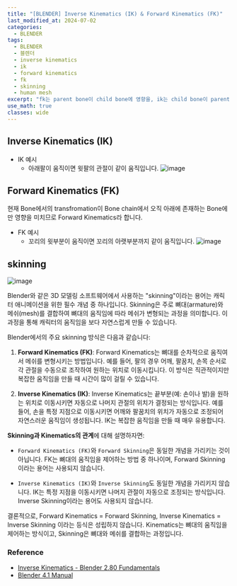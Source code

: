 ```yaml
---
title: "[BLENDER] Inverse Kinematics (IK) & Forward Kinematics (FK)"
last_modified_at: 2024-07-02
categories:
  - BLENDER
tags:
  - BLENDER
  - 블렌더
  - inverse kinematics
  - ik
  - forward kinematics
  - fk
  - skinning
  - human mesh
excerpt: "fk는 parent bone이 child bone에 영향을, ik는 child bone이 parent bone에 역으로 영향을 미칩니다."
use_math: true
classes: wide
---
```


## Inverse Kinematics (IK)

- IK 예시
  - 아래팔이 움직이면 윗팔의 관절이 같이 움직입니다.
    ![image](https://github.com/sandokim/sandokim.github.io/assets/74639652/56c2dd85-4858-4a04-860b-4c78f460a448)


## Forward Kinematics (FK)

현재 Bone에서의 transfromation이 Bone chain에서 오직 아래에 존재하는 Bone에만 영향을 미치므로 Forward Kinematics라 합니다.

- FK 예시
  - 꼬리의 윗부분이 움직이면 꼬리의 아랫부분까지 같이 움직입니다.
    ![image](https://github.com/sandokim/sandokim.github.io/assets/74639652/a3b661dc-ae7e-4c81-89e2-e82e5f7cfebb)

## skinning

![image](https://github.com/sandokim/sandokim.github.io/assets/74639652/b95a1af7-1a05-4a32-afc9-a97eb1c36ff1)

Blender와 같은 3D 모델링 소프트웨어에서 사용하는 "skinning"이라는 용어는 캐릭터 애니메이션을 위한 필수 개념 중 하나입니다. Skinning은 주로 뼈대(armature)와 메쉬(mesh)를 결합하여 뼈대의 움직임에 따라 메쉬가 변형되는 과정을 의미합니다. 이 과정을 통해 캐릭터의 움직임을 보다 자연스럽게 만들 수 있습니다.

Blender에서의 주요 skinning 방식은 다음과 같습니다:

1. **Forward Kinematics (FK)**: Forward Kinematics는 뼈대를 순차적으로 움직여서 메쉬를 변형시키는 방법입니다. 예를 들어, 팔의 경우 어깨, 팔꿈치, 손목 순서로 각 관절을 수동으로 조작하여 원하는 위치로 이동시킵니다. 이 방식은 직관적이지만 복잡한 움직임을 만들 때 시간이 많이 걸릴 수 있습니다.

2. **Inverse Kinematics (IK)**: Inverse Kinematics는 끝부분(예: 손이나 발)을 원하는 위치로 이동시키면 자동으로 나머지 관절의 위치가 결정되는 방식입니다. 예를 들어, 손을 특정 지점으로 이동시키면 어깨와 팔꿈치의 위치가 자동으로 조정되어 자연스러운 움직임이 생성됩니다. IK는 복잡한 움직임을 만들 때 매우 유용합니다.

**Skinning과 Kinematics의 관계**에 대해 설명하자면:

- `Forward Kinematics (FK)`와 `Forward Skinning`은 동일한 개념을 가리키는 것이 아닙니다. FK는 뼈대의 움직임을 제어하는 방법 중 하나이며, Forward Skinning이라는 용어는 사용되지 않습니다.
  
- `Inverse Kinematics (IK)`와 `Inverse Skinning`도 동일한 개념을 가리키지 않습니다. IK는 특정 지점을 이동시키면 나머지 관절이 자동으로 조정되는 방식입니다. Inverse Skinning이라는 용어도 사용되지 않습니다.

결론적으로, Forward Kinematics = Forward Skinning, Inverse Kinematics = Inverse Skinning 이라는 등식은 성립하지 않습니다. Kinematics는 뼈대의 움직임을 제어하는 방식이고, Skinning은 뼈대와 메쉬를 결합하는 과정입니다.


### Reference
- [Inverse Kinematics - Blender 2.80 Fundamentals](https://youtu.be/S-2v_CKmVE8?si=OAjBisfIKsLhEnM_)
- [Blender 4.1 Manual](https://docs.blender.org/manual/en/latest/animation/armatures/skinning/introduction.html)
